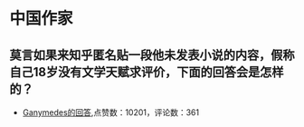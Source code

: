 # 中国作家
## 莫言如果来知乎匿名贴一段他未发表小说的内容，假称自己18岁没有文学天赋求评价，下面的回答会是怎样的？
- [Ganymedes的回答](https://www.zhihu.com/question/347832922/answer/847471584),点赞数：10201，评论数：361

